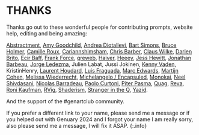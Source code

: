 # THANKS

Thanks go out to these wonderful people for contributing prompts, website help, editing and being amazing:

[Abstractment](https://twitter.com/abstractment/),
[Amy Goodchild](https://www.amygoodchild.com/),
[Andrea Diotallevi](https://www.andreadiotalleviart.com/),
[Bart Simons](https://www.bartsimons.com/),
[Bruce Holmer](https://twitter.com/BruceHolmer),
[Camille Roux](https://twitter.com/camillerouxart),
[Cariannshimsham](https://linktr.ee/cariannshimsham),
[Chris Barber](https://twitter.com/code_rgb),
[Claus Wilke](https://clauswilke.com/art/),
[Darien Brito](https://darienbrito.com/),
[Ecir Baff](https://art-aleatoire.com/),
[Frank Force](https://twitter.com/KilledByAPixel/),
[greweb](https://greweb.me/),
[Haiver](https://twitter.com/HaiverArt/),
[Heeey](https://heeey.art/),
[Jess Hewitt](https://jesshewitt.art),
[Jonathan Barbeau](https://twitter.com/JBarbeau_Art),
[Jorge Ledezma](https://twitter.com/zjorge),
Julien Labat,
Jussi Jokinen,
[Kenny Vaden](https://www.vadenart.com),
KristinHenry,
[Laurent Houdard](https://laurent.houdard.net/),
[Luis Fraguada](https://twitter.com/luisfraguada),
[Marc Edwards](https://twitter.com/marcedwards),
[Martijn Cohen](https://twitter.com/martijn_cohen/),
[Melissa Wiederrecht](https://www.melissawiederrecht.com/),
[Michelangelo / Encapsuled](https://twitter.com/encapsuled_),
[Monokai](https://monokai.nl/),
[Neel Shivdasani](https://neel.sh),
[Nicolas Barradeau](https://twitter.com/nicoptere),
[Paolo Curtoni](https://www.paolocurtoni.com/portfolio/),
[Piter Pasma](https://piterpasma.nl),
[Quag](https://twitter.com/quagjw),
[Reva](https://twitter.com/Reva_fyw/),
[Roni Kaufman](https://twitter.com/KaufmanRoni),
[RVig](https://twitter.com/rvig_art),
[Shaderism](https://twitter.com/shaderism),
[Stranger in the Q](https://strangerintheq.art/),
[Yazid](https://twitter.com/Yazid/).

And the support of the #genartclub community.

If you prefer a different link to your name, please send me a message or if you helped out with Genuary 2024 and I forgot your name I am really sorry, also please send me a message, I will fix it ASAP.
{:.info}
